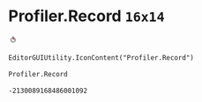 # Profiler.Record `16x14`
<img src="/img/Profiler.Record.png" width=16 height=14>

``` CSharp
EditorGUIUtility.IconContent("Profiler.Record")
```
```
Profiler.Record
```
```
-2130089168486001092
```
